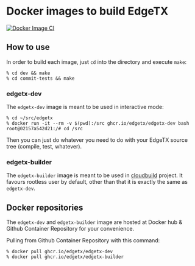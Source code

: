 # Docker images to build EdgeTX

[![Docker Image CI](https://github.com/EdgeTX/build-edgetx/actions/workflows/docker-image.yml/badge.svg)](https://github.com/EdgeTX/build-edgetx/actions/workflows/docker-image.yml)

## How to use

In order to build each image, just `cd` into the directory and execute `make`:
```
% cd dev && make
% cd commit-tests && make
```

### edgetx-dev

The `edgetx-dev` image is meant to be used in interactive mode:
```
% cd ~/src/edgetx
% docker run -it --rm -v $(pwd):/src ghcr.io/edgetx/edgetx-dev bash
root@02157a542d21:/# cd /src
```

Then you can just do whatever you need to do with your EdgeTX source tree (compile, test, whatever).

### edgetx-builder

The `edgetx-builder` image is meant to be used in [cloudbuild](https://github.com/EdgeTX/cloudbuild) project. It favours
rootless user by default, other than that it is exactly the same as `edgetx-dev`.

## Docker repositories

The `edgetx-dev` and `edgetx-builder` image are hosted at Docker hub & Github Container Repository for your convenience.

Pulling from Github Container Repository with this command:

```
% docker pull ghcr.io/edgetx/edgetx-dev
% docker pull ghcr.io/edgetx/edgetx-builder
```
